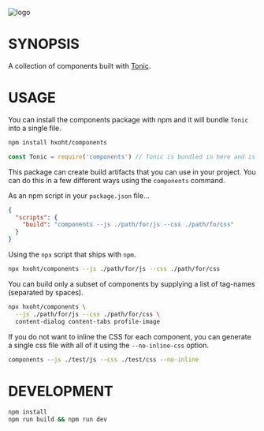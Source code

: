 ![logo](https://raw.githubusercontent.com/hxoht/tonic/addimage/readme-tonic.png)

# SYNOPSIS
A collection of components built with [Tonic](https://github.com/hxoht/tonic).

# USAGE
You can install the components package with npm and it will bundle `Tonic` into
a single file.

```bash
npm install hxoht/components
```

```js
const Tonic = require('components') // Tonic is bundled in here and is the only export.
```

This package can create build artifacts that you can use in your project. You
can do this in a few different ways using the `components` command.

As an npm script in your `package.json` file...

```json
{
  "scripts": {
    "build": "components --js ./path/for/js --css ./path/fo/css"
  }
}
```

Using the `npx` script that ships with `npm`.

```bash
npx hxoht/components --js ./path/for/js --css ./path/for/css
```

You can build only a subset of components by supplying a list of tag-names
(separated by spaces).

```bash
npx hxoht/components \
  --js ./path/for/js --css ./path/for/css \
  content-dialog content-tabs profile-image
```

If you do not want to inline the CSS for each component, you can generate a
single css file with all of it using the `--no-inline-css` option.

```bash
components --js ./test/js --css ./test/css --no-inline
```

# DEVELOPMENT

```bash
npm install
npm run build && npm run dev
```


